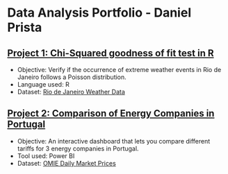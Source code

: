 # Data Analysis Portfolio - Daniel Prista

## <a href="https://www.kaggle.com/code/danielprista/gof-test-for-extreme-weather-events/" target="_blank">Project 1: Chi-Squared goodness of fit test in R</a>
- Objective: Verify if the occurrence of extreme weather events in Rio de Janeiro follows a Poisson distribution.
- Language used: R
- Dataset: [Rio de Janeiro Weather Data](https://www.kaggle.com/datasets/danielprista/rjweather)


## <a href="https://app.powerbi.com/view?r=eyJrIjoiZmY2ZDUwNTctZjkzZS00YmNmLWE3MjItYzliYjE4OWUzYWJlIiwidCI6ImMxMjhjMDRlLWNmZTItNDgxMS1hMzFiLWNjNzhjMGMwNzA3MSIsImMiOjl9)" target="_blank">Project 2: Comparison of Energy Companies in Portugal</a>
- Objective: An interactive dashboard that lets you compare different tariffs for 3 energy companies in Portugal.
- Tool used: Power BI
- Dataset: [OMIE Daily Market Prices](https://www.omie.es/sites/default/files/dados/NUEVA_SECCION/INT_PBC_EV_H_ACUM.TXT)
